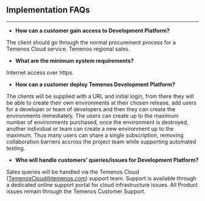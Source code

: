 ## **Implementation FAQs**

----------

- **How can a customer gain access to Development Platform?**

The client should go through the normal procurement process for a Temenos Cloud service.  Temenos regional sales. 

- **What are the minimum system requirements?**

Internet access over https.

- **How can a customer deploy Temenos Development Platform?**

The clients will be supplied with a URL and initial login, from there they will be able to create their own environments at their chosen release, add users for a developer or team of developers and then they can create the environments immediately. The users can create up to the maximum number of environments purchased, once the environment is destroyed, another individual or team can create a new environment up to the maximum. Thus many users can share a single subscription, removing collaboration barriers accross the project team while supporting automated testing.

- **Who will handle customers’ queries/issues for Development Platform?**

Sales queries will be handled via the Temenos Cloud (TemenosCloud@temenos.com) support team. Support is available through a dedicated online support portal for cloud infrastructure issues.  All Product issues remain through the Temenos Customer Support. 
